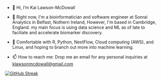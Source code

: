 - 👋 Hi, I’m Kai Lawson-McDowall

- 👀 Right now, I'm a bioinformatician and software engineer at Sonrai Analytics in Belfast, Nothern Ireland, However, I'm based in Cambridge, England. my main focus is using data science and ML as of late to faciliate and accelerate biomarker discovery. 

- 🌱 Comfortable with R, Python, NextFlow, Cloud computing (AWS), and Linux, and hoping to branch out more into machine learning. 

- 📫 How to reach me: Drop me an email for any personal inquiries at klawsonmcdowall@gmail.com

<!---
kai-lawsonmcdowall/kai-lawsonmcdowall is a ✨ special ✨ repository because its `README.md` (this file) appears on your GitHub profile.
You can click the Preview link to take a look at your changes.
--->



[![GitHub Streak](https://streak-stats.demolab.com/?user=kai-lawsonmcdowall&theme=highcontrast)](https://git.io/streak-stats)
